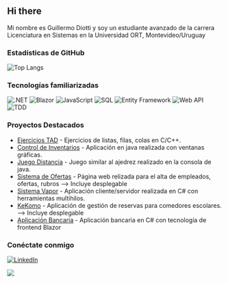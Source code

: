 ## Hi there 

Mi nombre es Guillermo Diotti y soy un estudiante avanzado de la carrera Licenciatura en Sistemas en la Universidad ORT, Montevideo/Uruguay

### Estadísticas de GitHub

![Top Langs](https://github-readme-stats.vercel.app/api/top-langs/?username=GuillermoDiotti&layout=compact&theme=radical)

### Tecnologías familiarizadas

![.NET](https://img.shields.io/badge/.NET-5C2D91?style=for-the-badge&logo=dotnet&logoColor=white)
![Blazor](https://img.shields.io/badge/Blazor-512BD4?style=for-the-badge&logo=blazor&logoColor=white)
![JavaScript](https://img.shields.io/badge/JavaScript-F7DF1E?style=for-the-badge&logo=javascript&logoColor=black)
![SQL](https://img.shields.io/badge/SQL-316192?style=for-the-badge&logo=postgresql&logoColor=white)
![Entity Framework](https://img.shields.io/badge/Entity_Framework-1E75C2?style=for-the-badge&logo=nuget&logoColor=white)
![Web API](https://img.shields.io/badge/Web_API-0288D1?style=for-the-badge&logo=webapi&logoColor=white)
![TDD](https://img.shields.io/badge/TDD-E34F26?style=for-the-badge&logo=testcafe&logoColor=white)

### Proyectos Destacados

- [Ejercicios TAD](https://github.com/GuillermoDiotti/EjerciciosTAD) - Ejercicios de listas, filas, colas en C/C++.
- [Control de Inventarios](https://github.com/GuillermoDiotti/ControlInventarios) - Aplicación en java realizada con ventanas gráficas.
- [Juego Distancia](https://github.com/GuillermoDiotti/JuegoDistancia) - Juego similar al ajedrez realizado en la consola de java.
- [Sistema de Ofertas](https://github.com/GuillermoDiotti/SistemaOfertas) - Página web relizada para el alta de empleados, ofertas, rubros --> Incluye desplegable
- [Sistema Vapor](https://github.com/GuillermoDiotti/SistemaVapor) - Aplicación cliente/servidor realizada en C# con herramientas multihilos.
- [KeKomo](https://github.com/GuillermoDiotti/KeKomo) - Aplicación de gestión de reservas para comedores escolares. --> Incluye desplegable
- [Aplicación Bancaria](https://github.com/GuillermoDiotti/BankingApplication) - Aplicación bancaria en C# con tecnología de frontend Blazor


### Conéctate conmigo

[![LinkedIn](https://img.shields.io/badge/LinkedIn-GuillermoDiotti-blue?style=for-the-badge&logo=linkedin)](https://www.linkedin.com/in/guillermo-diotti-481396254/)


[![](https://visitcount.itsvg.in/api?id=GuillermoDiotti&label=Profile%20Views&color=0&icon=2&pretty=false)](https://visitcount.itsvg.in)

